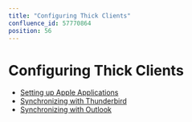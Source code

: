 ```yaml
---
title: "Configuring Thick Clients"
confluence_id: 57770864
position: 56
---
```

# Configuring Thick Clients


- [Setting up Apple Applications](/old/Guide_de_l_utilisateur/Configuration_des_clients_lourds/Configuration_des_applications_Apple/)
- [Synchronizing with Thunderbird](/old/Guide_de_l_utilisateur/Configuration_des_clients_lourds/Configuration_de_Thunderbird/)
- [Synchronizing with Outlook](/old/Guide_de_l_utilisateur/Configuration_des_clients_lourds/Synchronisation_avec_Outlook/)


 

 

